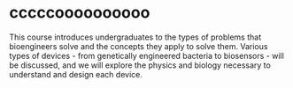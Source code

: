 cccccoooooooooo
====================

This course introduces undergraduates to the types of problems that bioengineers solve and the concepts they apply to solve them. Various types of devices - from genetically engineered bacteria to biosensors - will be discussed, and we will explore the physics and biology necessary to understand and design each device. 
